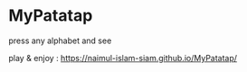 # MyPatatap


press any alphabet and see

play & enjoy : https://naimul-islam-siam.github.io/MyPatatap/
